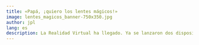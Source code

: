 ```yaml
---
title: «Papá, ¡quiero los lentes mágicos!»
image: lentes_magicos_banner-750x350.jpg
author: jpl
lang: es
description: La Realidad Virtual ha llegado. Ya se lanzaron dos dispositivos este año y vendrán más pronto. ¿Qué diferencias tienen? ¿Funciona la Realidad Virtual?
---
```


